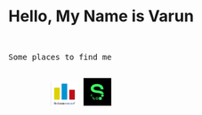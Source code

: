 # Hello, My Name is Varun
<html lang="en">
<head>
    <meta charset="UTF-8">
    <title>Using font awesome</title>
    <script src="https://kit.fontawesome.com/ce0444d81d.js" crossorigin="anonymous"></script>
</head>
<body>
    <!-- <i class="fas fa-ad fa-5x">&nbsp &nbsp &nbsp</i> -->
    <pre>
        <p>Some places to find me</p>
        <a href = "https://www.linkedin.com/in/varun-das-514526141" target = "_blank"><i class="fab fa-linkedin"></i></a> <a href = "https://codeforces.com/profile/veedee" target = "_blank"><img src = "codeforces.png" alt = "codeforces image" width = "10%"/></a> <a href = "https://sourcerer.io/veedee2000" target = "_blank"><img src = "sourcerer.png" alt = "sourcerer image" width = "10%"/></a>
    </pre>
</body>
</html>
